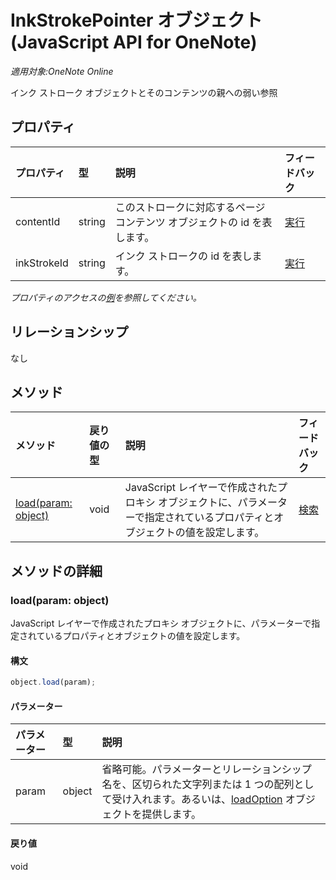 ﻿# InkStrokePointer オブジェクト (JavaScript API for OneNote)

_適用対象:OneNote Online_  


インク ストローク オブジェクトとそのコンテンツの親への弱い参照

## プロパティ

| プロパティ     | 型   |説明|フィードバック|
|:---------------|:--------|:----------|:-------|
|contentId|string|このストロークに対応するページ コンテンツ オブジェクトの id を表します。|[実行](https://github.com/OfficeDev/office-js-docs/issues/new?title=OneNote-inkStrokePointer-contentId)|
|inkStrokeId|string|インク ストロークの id を表します。|[実行](https://github.com/OfficeDev/office-js-docs/issues/new?title=OneNote-inkStrokePointer-inkStrokeId)|

_プロパティのアクセスの[例](#例)を参照してください。_

## リレーションシップ
なし


## メソッド

| メソッド           | 戻り値の型    |説明| フィードバック|
|:---------------|:--------|:----------|:-------|
|[load(param: object)](#loadparam-object)|void|JavaScript レイヤーで作成されたプロキシ オブジェクトに、パラメーターで指定されているプロパティとオブジェクトの値を設定します。|[検索](https://github.com/OfficeDev/office-js-docs/issues/new?title=OneNote-inkStrokePointer-load)|

## メソッドの詳細


### load(param: object)
JavaScript レイヤーで作成されたプロキシ オブジェクトに、パラメーターで指定されているプロパティとオブジェクトの値を設定します。

#### 構文
```js
object.load(param);
```

#### パラメーター
| パラメーター    | 型   |説明|
|:---------------|:--------|:----------|
|param|object|省略可能。パラメーターとリレーションシップ名を、区切られた文字列または 1 つの配列として受け入れます。あるいは、[loadOption](loadoption.md) オブジェクトを提供します。|

#### 戻り値
void
